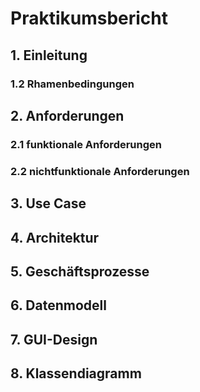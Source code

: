 # Praktikumsbericht


## 1. Einleitung

  ### 1.2 Rhamenbedingungen

## 2. Anforderungen

  ### 2.1 funktionale Anforderungen
  
  ### 2.2 nichtfunktionale Anforderungen
  
## 3. Use Case

## 4. Architektur

## 5. Geschäftsprozesse

## 6. Datenmodell

## 7. GUI-Design

## 8. Klassendiagramm
